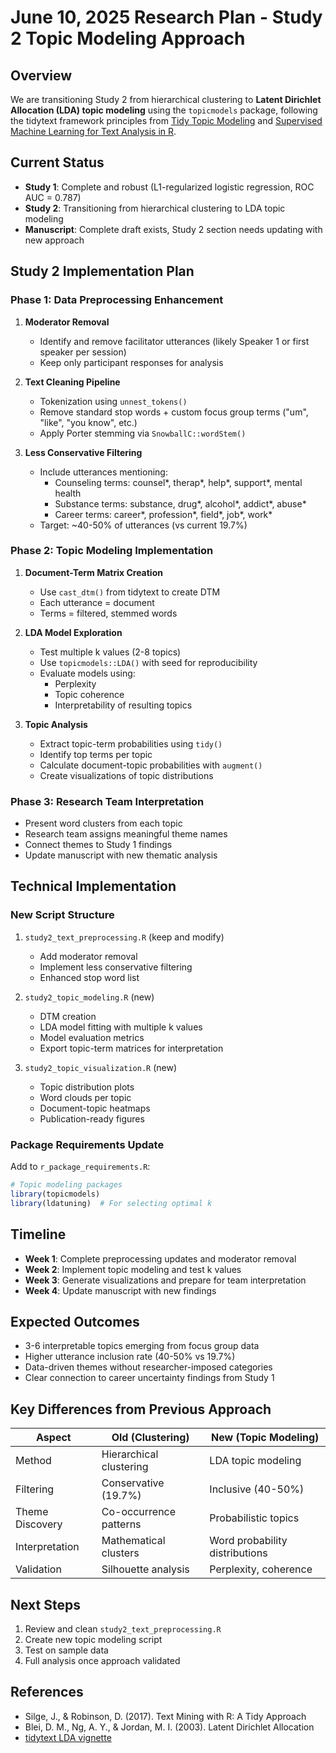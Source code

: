 # June 10, 2025 Research Plan - Study 2 Topic Modeling Approach

## Overview
We are transitioning Study 2 from hierarchical clustering to **Latent Dirichlet Allocation (LDA) topic modeling** using the `topicmodels` package, following the tidytext framework principles from [Tidy Topic Modeling](https://juliasilge.github.io/tidytext/articles/topic_modeling.html) and [Supervised Machine Learning for Text Analysis in R](https://smltar.com).

## Current Status
- **Study 1**: Complete and robust (L1-regularized logistic regression, ROC AUC = 0.787)
- **Study 2**: Transitioning from hierarchical clustering to LDA topic modeling
- **Manuscript**: Complete draft exists, Study 2 section needs updating with new approach

## Study 2 Implementation Plan

### Phase 1: Data Preprocessing Enhancement
1. **Moderator Removal**
   - Identify and remove facilitator utterances (likely Speaker 1 or first speaker per session)
   - Keep only participant responses for analysis

2. **Text Cleaning Pipeline**
   - Tokenization using `unnest_tokens()`
   - Remove standard stop words + custom focus group terms ("um", "like", "you know", etc.)
   - Apply Porter stemming via `SnowballC::wordStem()`

3. **Less Conservative Filtering**
   - Include utterances mentioning:
     - Counseling terms: counsel*, therap*, help*, support*, mental health
     - Substance terms: substance, drug*, alcohol*, addict*, abuse*
     - Career terms: career*, profession*, field*, job*, work*
   - Target: ~40-50% of utterances (vs current 19.7%)

### Phase 2: Topic Modeling Implementation
1. **Document-Term Matrix Creation**
   - Use `cast_dtm()` from tidytext to create DTM
   - Each utterance = document
   - Terms = filtered, stemmed words

2. **LDA Model Exploration**
   - Test multiple k values (2-8 topics)
   - Use `topicmodels::LDA()` with seed for reproducibility
   - Evaluate models using:
     - Perplexity
     - Topic coherence
     - Interpretability of resulting topics

3. **Topic Analysis**
   - Extract topic-term probabilities using `tidy()`
   - Identify top terms per topic
   - Calculate document-topic probabilities with `augment()`
   - Create visualizations of topic distributions

### Phase 3: Research Team Interpretation
- Present word clusters from each topic
- Research team assigns meaningful theme names
- Connect themes to Study 1 findings
- Update manuscript with new thematic analysis

## Technical Implementation

### New Script Structure
1. `study2_text_preprocessing.R` (keep and modify)
   - Add moderator removal
   - Implement less conservative filtering
   - Enhanced stop word list

2. `study2_topic_modeling.R` (new)
   - DTM creation
   - LDA model fitting with multiple k values
   - Model evaluation metrics
   - Export topic-term matrices for interpretation

3. `study2_topic_visualization.R` (new)
   - Topic distribution plots
   - Word clouds per topic
   - Document-topic heatmaps
   - Publication-ready figures

### Package Requirements Update
Add to `r_package_requirements.R`:
```r
# Topic modeling packages
library(topicmodels)
library(ldatuning)  # For selecting optimal k
```

## Timeline
- **Week 1**: Complete preprocessing updates and moderator removal
- **Week 2**: Implement topic modeling and test k values
- **Week 3**: Generate visualizations and prepare for team interpretation
- **Week 4**: Update manuscript with new findings

## Expected Outcomes
- 3-6 interpretable topics emerging from focus group data
- Higher utterance inclusion rate (40-50% vs 19.7%)
- Data-driven themes without researcher-imposed categories
- Clear connection to career uncertainty findings from Study 1

## Key Differences from Previous Approach
| Aspect | Old (Clustering) | New (Topic Modeling) |
|--------|------------------|---------------------|
| Method | Hierarchical clustering | LDA topic modeling |
| Filtering | Conservative (19.7%) | Inclusive (40-50%) |
| Theme Discovery | Co-occurrence patterns | Probabilistic topics |
| Interpretation | Mathematical clusters | Word probability distributions |
| Validation | Silhouette analysis | Perplexity, coherence |

## Next Steps
1. Review and clean `study2_text_preprocessing.R`
2. Create new topic modeling script
3. Test on sample data
4. Full analysis once approach validated

## References
- Silge, J., & Robinson, D. (2017). Text Mining with R: A Tidy Approach
- Blei, D. M., Ng, A. Y., & Jordan, M. I. (2003). Latent Dirichlet Allocation
- [tidytext LDA vignette](https://juliasilge.github.io/tidytext/articles/topic_modeling.html) 